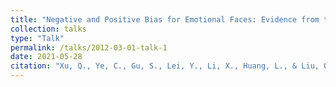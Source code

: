 ```yaml
---
title: "Negative and Positive Bias for Emotional Faces: Evidence from the Attention and Working Memory Paradigms."
collection: talks
type: "Talk"
permalink: /talks/2012-03-01-talk-1
date: 2021-05-28
citation: "Xu, Q., Ye, C., Gu, S., Lei, Y., Li, X., Huang, L., & Liu, Q. (2020). Negative and Positive Bias for Emotional Faces: Evidence from the Attention and Working Memory Paradigms. Neural Plasticity, 2021, 8851066."
---
```


